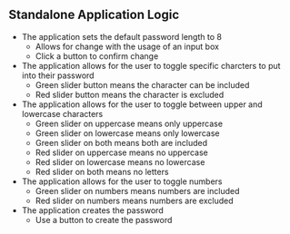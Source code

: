 ## Standalone Application Logic
- The application sets the default password length to 8
    - Allows for change with the usage of an input box
    - Click a button to confirm change
- The application allows for the user to toggle specific charcters to put into their password 
    - Green slider button means the character can be included
    - Red slider button means the character is excluded
- The application allows for the user to toggle between upper and lowercase characters
    - Green slider on uppercase means only uppercase
    - Green slider on lowercase means only lowercase
    - Green slider on both means both are included
    - Red slider on uppercase means no uppercase
    - Red slider on lowercase means no lowercase
    - Red slider on both means no letters
- The application allows for the user to toggle numbers
    - Green slider on numbers means numbers are included
    - Red slider on numbers means numbers are excluded
- The application creates the password
    - Use a button to create the password